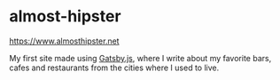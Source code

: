 # almost-hipster

https://www.almosthipster.net

My first site made using [Gatsby.js](https://github.com/gatsbyjs/gatsby), where I write about my favorite bars, cafes and restaurants from the cities where I used to live.
